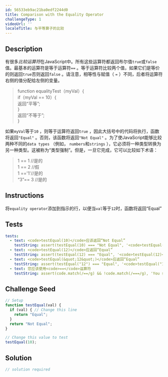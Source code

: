 ```yaml
---
id: 56533eb9ac21ba0edf2244d0
title: Comparison with the Equality Operator
challengeType: 1
videoUrl: ''
localeTitle: 与平等算子的比较
---
```


## Description
<section id="description">有很多<dfn>比较运算符</dfn>在JavaScript中。所有这些运算符都返回布尔值<code>true</code>或<code>false</code>值。最基本的运算符是等于运算符<code>==</code> 。等于运算符比较两个值，如果它们是等价的则返回<code>true</code>否则返回<code>false</code> 。请注意，相等性与赋值（ <code>=</code> ）不同，后者将运算符右侧的值分配给左侧的变量。 <blockquote> function equalityTest（myVal）{ <br> if（myVal == 10）{ <br>返回“平等”; <br> } <br>返回“不等于”; <br> } </blockquote>如果<code>myVal</code>等于<code>10</code> ，则等于运算符返回<code>true</code> ，因此大括号中的代码将执行，函数将返回<code>&quot;Equal&quot;</code> 。否则，该函数将返回<code>&quot;Not Equal&quot;</code> 。为了使JavaScript能够比较两种不同的<code>data types</code> （例如， <code>numbers</code>和<code>strings</code> ），它必须将一种类型转换为另一种类型。这被称为“类型强制”。但是，一旦它完成，它可以比较如下术语： <blockquote> 1 == 1 //是的<br> 1 == 2 //假<br> 1 ==&#39;1&#39;//是的<br> “3”== 3 //是的</blockquote></section>

## Instructions
<section id="instructions">将<code>equality operator</code>添加到指示的行，以便当<code>val</code>等于<code>12</code>时，函数将返回“Equal” </section>

## Tests
<section id='tests'>

```yml
tests:
  - text: <code>testEqual(10)</code>应该返回“Not Equal”
    testString: assert(testEqual(10) === "Not Equal", '<code>testEqual(10)</code> should return "Not Equal"');
  - text: <code>testEqual(12)</code>应返回“Equal”
    testString: assert(testEqual(12) === "Equal", '<code>testEqual(12)</code> should return "Equal"');
  - text: <code>testEqual(&quot;12&quot;)</code>应返回“Equal”
    testString: assert(testEqual("12") === "Equal", '<code>testEqual("12")</code> should return "Equal"');
  - text: 您应该使用<code>==</code>运算符
    testString: assert(code.match(/==/g) && !code.match(/===/g), 'You should use the <code>==</code> operator');

```

</section>

## Challenge Seed
<section id='challengeSeed'>

<div id='js-seed'>

```js
// Setup
function testEqual(val) {
  if (val) { // Change this line
    return "Equal";
  }
  return "Not Equal";
}

// Change this value to test
testEqual(10);

```

</div>



</section>

## Solution
<section id='solution'>

```js
// solution required
```
</section>
